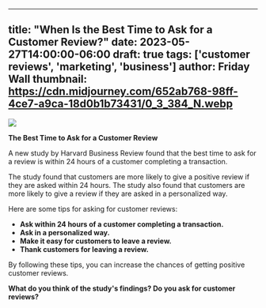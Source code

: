 
---
title: "When Is the Best Time to Ask for a Customer Review?"
date: 2023-05-27T14:00:00-06:00
draft: true
tags: ['customer reviews', 'marketing', 'business']
author: Friday Wall
thumbnail:  https://cdn.midjourney.com/652ab768-98ff-4ce7-a9ca-18d0b1b73431/0_3_384_N.webp
---

![]( https://cdn.midjourney.com/652ab768-98ff-4ce7-a9ca-18d0b1b73431/0_3.webp)


**The Best Time to Ask for a Customer Review**

A new study by Harvard Business Review found that the best time to ask for a review is within 24 hours of a customer completing a transaction.

The study found that customers are more likely to give a positive review if they are asked within 24 hours. The study also found that customers are more likely to give a review if they are asked in a personalized way.

Here are some tips for asking for customer reviews:

* **Ask within 24 hours of a customer completing a transaction.**
* **Ask in a personalized way.**
* **Make it easy for customers to leave a review.**
* **Thank customers for leaving a review.**

By following these tips, you can increase the chances of getting positive customer reviews.

**What do you think of the study's findings? Do you ask for customer reviews?**


            